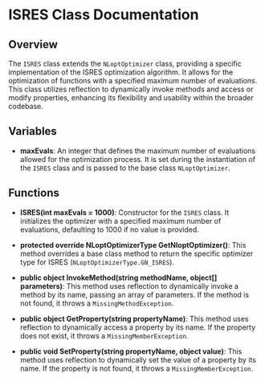 # ISRES Class Documentation

## Overview
The `ISRES` class extends the `NLoptOptimizer` class, providing a specific implementation of the ISRES optimization algorithm. It allows for the optimization of functions with a specified maximum number of evaluations. This class utilizes reflection to dynamically invoke methods and access or modify properties, enhancing its flexibility and usability within the broader codebase.

## Variables
- **maxEvals**: An integer that defines the maximum number of evaluations allowed for the optimization process. It is set during the instantiation of the `ISRES` class and is passed to the base class `NLoptOptimizer`.

## Functions
- **ISRES(int maxEvals = 1000)**: Constructor for the `ISRES` class. It initializes the optimizer with a specified maximum number of evaluations, defaulting to 1000 if no value is provided.

- **protected override NLoptOptimizerType GetNloptOptimizer()**: This method overrides a base class method to return the specific optimizer type for ISRES (`NLoptOptimizerType.GN_ISRES`).

- **public object InvokeMethod(string methodName, object[] parameters)**: This method uses reflection to dynamically invoke a method by its name, passing an array of parameters. If the method is not found, it throws a `MissingMethodException`.

- **public object GetProperty(string propertyName)**: This method uses reflection to dynamically access a property by its name. If the property does not exist, it throws a `MissingMemberException`.

- **public void SetProperty(string propertyName, object value)**: This method uses reflection to dynamically set the value of a property by its name. If the property is not found, it throws a `MissingMemberException`.